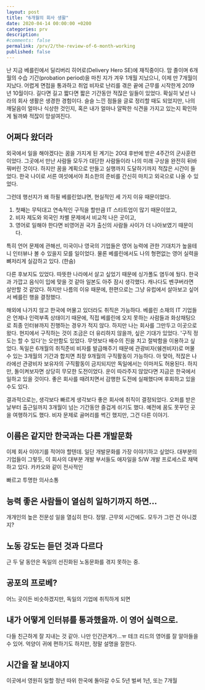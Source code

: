 ```yaml
---
layout: post
title: "6개월의 회사 생활"
date: 2020-04-14 00:00:00 +0200
categories: prv
description: 
#comments: false
permalink: /prv/2/the-review-of-6-month-working
published: false
---
```


난 지금 베를린에서 딜리버리 히어로(Delivery Hero SE)에 재직중이다. 맘 졸이며 6개월의 수습 기간(probation period)을 마친 지가 겨우 1개월 지났으니, 이제 만 7개월이 지났다. 어렵게 면접을 통과하고 취업 비자로 난리를 겪은 끝에 근무를 시작한게 2019년 10월이다. 길다면 길고 짧다면 짧은 기간동안 적잖은 일들이 있었다. 확실히 낯선 나라의 회사 생활은 생경한 경험이다. 슬슬 느낀 점들을 글로 정리할 때도 되었지만, 나의 깨달음이 얼마나 식상한 것인지, 혹은 내가 얼마나 얄팍한 식견을 가지고 있는지 확인하게 될까봐 적잖이 망설여진다.

## 어쩌다 왔더라

외국에서 일을 해야겠다는 꿈을 가지게 된 계기는 20대 후반에 받은 4주간의 군사훈련이었다. 그곳에서 만난 사람들 모두가 대단한 사람들이라 나의 미래 구상을 완전히 뒤바꿔버린 것이다. 하지만 꿈을 계획으로 만들고 실행까지 도달하기까지 적잖은 시간이 들었다. 한국 나이로 서른 여섯에서야 최소한의 준비를 간신히 마치고 외국으로 나올 수 있었다.

그런데 행선지가 왜 하필 베를린었냐면, 현실적인 세 가지 이유 때문이었다.
1. 첫째는 무턱대고 연속적인 구직을 할만큼 IT 스타트업이 많기 때문이었고,
2. 비자 제도와 외국인 차별 문제에서 비교적 나은 곳이고,
3. 영어로 일해야 한다면 비영어권 국가 출신의 사람들 사이가 더 나아보였기 때문이다.

특히 언어 문제에 관해선, 미국이나 영국의 기업들은 영어 능력에 관한 기대치가 높을테니 인터뷰나 볼 수 있을지 모를 일이었다. 물론 베를린에서도 나의 형편없는 영어 실력을 뼈저리게 실감하고 있다. (한숨)

다른 후보지도 있었다. 따뜻한 나라에서 살고 싶었기 때문에 싱가폴도 염두에 뒀다. 한국과 가깝고 음식이 입에 맞을 것 같아 일본도 아주 잠시 생각했다. 캐나다도 벤쿠버라면 살만할 것 같았다. 하지만 나름의 이유 때문에, 한편으로는 그냥 유럽에서 살아보고 싶어서 베를린 행을 결정했다.

해외에 나가지 않고 한국에 머물고 있더라도 취직은 가능하다. 베를린 소재의 IT 기업들은 언제나 인력부족 상태이기 때문에, 직접 베를린에 오지 못하는 사람들과 화상채팅으로 최종 인터뷰까지 진행하는 경우가 적지 않다. 하지만 나는 회사를 그만두고 이곳으로 왔다. 현지에서 구직하는 것이 조금은 더 유리하지 않을까, 싶은 기대가 있었다. '구직 정도는 할 수 있다'는 오만함도 있었다. 무엇보다 배수의 진을 치고 절박함을 이용하고 싶었다. 독일은 6개월의 취직준비 비자를 발급해주기 때문에 관광비자(쉥겐비자)로 머물 수 있는 3개월의 기간과 합치면 최장 9개월의 구직활동이 가능하다. 아 맞아, 적잖은 나라에선 관광비자 보유자의 구직활동이 금지되지만 독일에서는 이마저도 허용된다. 하지만, 돌이켜보자면 상당히 무모한 도전이었다. 운이 따라주지 않았다면 지금은 한국에서 일하고 있을 것이다. 좋은 회사를 때려치면서 감행한 도전에 실패했다며 후회하고 있을 수도 있다.

결과적으로는, 생각보다 빠르게 생각보다 좋은 회사에 취직이 결정되었다. 오퍼를 받은 날부터 출근일까지 3개월이 넘는 기간동안 즐겁게 쉬기도 했다. 예전에 꿈도 못꾸던 곳을 여행하기도 했다. 비자 문제로 골머리를 썩긴 했지만, 그건 다른 이야기.

## 이름은 같지만 한국과는 다른 개발문화
이제 회사 이야기를 적어야 할텐데. 일단 개발문화를 가장 이야기하고 싶었다. 대부분의 기업들이 그렇듯, 이 회사의 대부분 개발 부서들도 애자일을 S/W 개발 프로세스로 채택하고 있다. 카카오와 같이 전사적인 

빠르고 투명한 의사소통


## 능력 좋은 사람들이 열심히 일하기까지 하면...
개개인의 높은 전문성
일을 열심히 한다. 정말. 근무외 시간에도. 모두가 그런 건 아니겠지?


## 노동 강도는 듣던 것과 다르다
근 두 달 동안은 독일의 선진화된 노동문화를 겪지 못하는 중.

## 공포의 프로베?
어느 곳이든 비슷하겠지만, 독일의 기업에 취직하게 되면 

## 내가 어떻게 인터뷰를 통과했을까. 이 영어 실력으로.

다들 친근하게 잘 지내는 것 같아. 나만 인간관계가...ㅠ
테크 리드의 영어를 잘 알아들을 수 있어. 억양이 귀에 편하기도 하지만, 정말 설명을 잘한다.

## 시간을 잘 보내야지
이곳에서 영원히 일할 
정년 따위
한국에 돌아갈 수도
5년
벌써 1년, 또는 7개월
